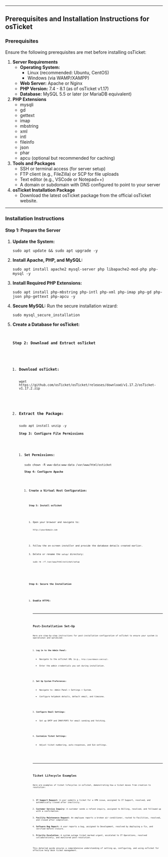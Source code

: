 <hr>

<h2>Prerequisites and Installation Instructions for osTicket</h2>

<h3>Prerequisites</h3>
<p>Ensure the following prerequisites are met before installing osTicket:</p>
<ol>
    <li><strong>Server Requirements</strong>
        <ul>
            <li><strong>Operating System:</strong>
                <ul>
                    <li>Linux (recommended: Ubuntu, CentOS)</li>
                    <li>Windows (via WAMP/XAMPP)</li>
                </ul>
            </li>
            <li><strong>Web Server:</strong> Apache or Nginx</li>
            <li><strong>PHP Version:</strong> 7.4 - 8.1 (as of osTicket v1.17)</li>
            <li><strong>Database:</strong> MySQL 5.5 or later (or MariaDB equivalent)</li>
        </ul>
    </li>
    <li><strong>PHP Extensions</strong>
        <ul>
            <li>mysqli</li>
            <li>gd</li>
            <li>gettext</li>
            <li>imap</li>
            <li>mbstring</li>
            <li>xml</li>
            <li>intl</li>
            <li>fileinfo</li>
            <li>json</li>
            <li>phar</li>
            <li>apcu (optional but recommended for caching)</li>
        </ul>
    </li>
    <li><strong>Tools and Packages</strong>
        <ul>
            <li>SSH or terminal access (for server setup)</li>
            <li>FTP client (e.g., FileZilla) or SCP for file uploads</li>
            <li>Text editor (e.g., VSCode or Notepad++)</li>
            <li>A domain or subdomain with DNS configured to point to your server</li>
        </ul>
    </li>
    <li><strong>osTicket Installation Package</strong>
        <ul>
            <li>Download the latest osTicket package from the official osTicket website.</li>
        </ul>
    </li>
</ol>

<hr>

<h3>Installation Instructions</h3>

<h4>Step 1: Prepare the Server</h4>
<ol>
    <li><strong>Update the System:</strong>
        <pre><code>sudo apt update && sudo apt upgrade -y</code></pre>
    </li>
    <li><strong>Install Apache, PHP, and MySQL:</strong>
        <pre><code>sudo apt install apache2 mysql-server php libapache2-mod-php php-mysql -y</code></pre>
    </li>
    <li><strong>Install Required PHP Extensions:</strong>
        <pre><code>sudo apt install php-mbstring php-intl php-xml php-imap php-gd php-json php-gettext php-apcu -y</code></pre>
    </li>
    <li><strong>Secure MySQL:</strong> Run the secure installation wizard:
        <pre><code>sudo mysql_secure_installation</code></pre>
    </li>
    <li><strong>Create a Database for osTicket:</strong>
        <pre><code>
<h4>Step 2: Download and Extract osTicket</h4>
<ol>
    <li><strong>Download osTicket:</strong>
        <pre><code>wget https://github.com/osTicket/osTicket/releases/download/v1.17.2/osTicket-v1.17.2.zip</code></pre>
    </li>
    <li><strong>Extract the Package:</strong>
        <pre><code>sudo apt install unzip -y
<h4>Step 3: Configure File Permissions</h4>
<ol>
    <li><strong>Set Permissions:</strong>
        <pre><code>sudo chown -R www-data:www-data /var/www/html/osticket
<h4>Step 4: Configure Apache</h4>
<ol>
    <li><strong>Create a Virtual Host Configuration:</strong>
        <pre><code>
<h4>Step 5: Install osTicket</h4>
<ol>
    <li>Open your browser and navigate to:
        <pre><code>http://yourdomain.com</code></pre>
    </li>
    <li>Follow the on-screen installer and provide the database details created earlier.</li>
    <li>Delete or rename the <code>setup/</code> directory:
        <pre><code>sudo rm -rf /var/www/html/osticket/setup</code></pre>
    </li>
</ol>

<h4>Step 6: Secure the Installation</h4>
<ol>
    <li><strong>Enable HTTPS:</strong>
        <pre><code>


<hr>

<h2>Post-Installation Set-Up</h2>
<p>Here are step-by-step instructions for post-installation configuration of osTicket to ensure your system is operational and optimized:</p>
<ol>
    <li><strong>Log in to the Admin Panel:</strong>
        <ul>
            <li>Navigate to the osTicket URL (e.g., <code>http://yourdomain.com/scp</code>).</li>
            <li>Enter the admin credentials you set during installation.</li>
        </ul>
    </li>
    <li><strong>Set Up System Preferences:</strong>
        <ul>
            <li>Navigate to: Admin Panel > Settings > System.</li>
            <li>Configure helpdesk details, default email, and timezone.</li>
        </ul>
    </li>
    <li><strong>Configure Email Settings:</strong>
        <ul>
            <li>Set up SMTP and IMAP/POP3 for email sending and fetching.</li>
        </ul>
    </li>
    <li><strong>Customize Ticket Settings:</strong>
        <ul>
            <li>Adjust ticket numbering, auto-responses, and SLA settings.</li>
        </ul>
    </li>
</ol>

<hr>

<h2>Ticket Lifecycle Examples</h2>
<p>Here are examples of ticket lifecycles in osTicket, demonstrating how a ticket moves from creation to resolution:</p>
<ol>
    <li><strong>IT Support Request:</strong> A user submits a ticket for a VPN issue, assigned to IT Support, resolved, and automatically closed after inactivity.</li>
    <li><strong>Customer Service Inquiry:</strong> A customer sends a refund inquiry, assigned to Billing, resolved, and followed up with a confirmation.</li>
    <li><strong>Facility Maintenance Request:</strong> An employee reports a broken air conditioner, routed to Facilities, resolved, and closed after completion.</li>
    <li><strong>Software Bug Report:</strong> A user reports a bug, assigned to Development, resolved by deploying a fix, and verified before closure.</li>
    <li><strong>Priority Escalation:</strong> A system outage ticket marked urgent, escalated to IT Operations, resolved collaboratively, and monitored post-resolution.</li>
</ol>

<p>This detailed guide ensures a comprehensive understanding of setting up, configuring, and using osTicket for effective help desk ticket management.</p>
